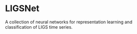 # LIGSNet
A collection of neural networks for representation learning and classification of LIGS time series.
